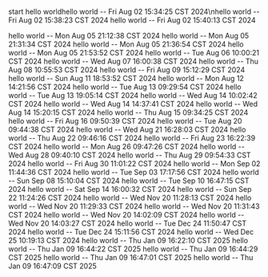 start
hello worldhello world -- Fri Aug 02 15:34:25 CST 2024\nhello world -- Fri Aug 02 15:38:23 CST 2024
hello world -- Fri Aug 02 15:40:13 CST 2024

hello world -- Mon Aug 05 21:12:38 CST 2024
hello world -- Mon Aug 05 21:31:34 CST 2024
hello world -- Mon Aug 05 21:36:54 CST 2024
hello world -- Mon Aug 05 21:53:52 CST 2024
hello world -- Tue Aug 06 10:00:21 CST 2024
hello world -- Wed Aug 07 16:00:38 CST 2024
hello world -- Thu Aug 08 10:55:53 CST 2024
hello world -- Fri Aug 09 15:12:29 CST 2024
hello world -- Sun Aug 11 18:53:52 CST 2024
hello world -- Mon Aug 12 14:21:56 CST 2024
hello world -- Tue Aug 13 09:29:54 CST 2024
hello world -- Tue Aug 13 19:05:14 CST 2024
hello world -- Wed Aug 14 10:02:42 CST 2024
hello world -- Wed Aug 14 14:37:41 CST 2024
hello world -- Wed Aug 14 15:20:15 CST 2024
hello world -- Thu Aug 15 09:34:25 CST 2024
hello world -- Fri Aug 16 09:50:39 CST 2024
hello world -- Tue Aug 20 09:44:38 CST 2024
hello world -- Wed Aug 21 16:28:03 CST 2024
hello world -- Thu Aug 22 09:46:16 CST 2024
hello world -- Fri Aug 23 16:22:39 CST 2024
hello world -- Mon Aug 26 09:47:26 CST 2024
hello world -- Wed Aug 28 09:40:10 CST 2024
hello world -- Thu Aug 29 09:54:33 CST 2024
hello world -- Fri Aug 30 11:01:22 CST 2024
hello world -- Mon Sep 02 11:44:36 CST 2024
hello world -- Tue Sep 03 17:17:56 CST 2024
hello world -- Sun Sep 08 15:10:04 CST 2024
hello world -- Tue Sep 10 16:47:15 CST 2024
hello world -- Sat Sep 14 16:00:32 CST 2024
hello world -- Sun Sep 22 11:24:26 CST 2024
hello world -- Wed Nov 20 11:28:13 CST 2024
hello world -- Wed Nov 20 11:29:33 CST 2024
hello world -- Wed Nov 20 11:31:43 CST 2024
hello world -- Wed Nov 20 14:02:09 CST 2024
hello world -- Wed Nov 20 14:03:27 CST 2024
hello world -- Tue Dec 24 11:50:47 CST 2024
hello world -- Tue Dec 24 15:11:56 CST 2024
hello world -- Wed Dec 25 10:19:13 CST 2024
hello world -- Thu Jan 09 16:22:10 CST 2025
hello world -- Thu Jan 09 16:44:22 CST 2025
hello world -- Thu Jan 09 16:44:29 CST 2025
hello world -- Thu Jan 09 16:47:01 CST 2025
hello world -- Thu Jan 09 16:47:09 CST 2025